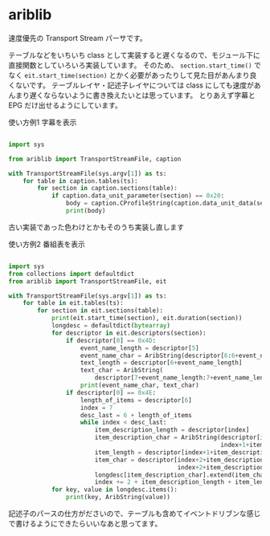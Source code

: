 ariblib
=======

速度優先の Transport Stream パーサです。

テーブルなどをいちいち class として実装すると遅くなるので、モジュール下に直接関数としていろいろ実装しています。
そのため、 ```section.start_time()``` でなく ```eit.start_time(section)``` とかく必要があったりして見た目があんまり良くないです。
テーブルレイヤ・記述子レイヤについては class にしても速度があんまり遅くならないように書き換えたいとは思っています。
とりあえず字幕と EPG だけ出せるようにしています。

使い方例1 字幕を表示
```python

import sys

from ariblib import TransportStreamFile, caption

with TransportStreamFile(sys.argv[1]) as ts:
    for table in caption.tables(ts):
        for section in caption.sections(table):
            if caption.data_unit_parameter(section) == 0x20:
                body = caption.CProfileString(caption.data_unit_data(section))
                print(body)
```
古い実装であった色わけとかもそのうち実装し直します

使い方例2 番組表を表示
```python

import sys
from collections import defaultdict
from ariblib import TransportStreamFile, eit

with TransportStreamFile(sys.argv[1]) as ts:
    for table in eit.tables(ts):
        for section in eit.sections(table):
            print(eit.start_time(section), eit.duration(section))
            longdesc = defaultdict(bytearray)
            for descriptor in eit.descriptors(section):
                if descriptor[0] == 0x4D:
                    event_name_length = descriptor[5]
                    event_name_char = AribString(descriptor[6:6+event_name_length])
                    text_length = descriptor[6+event_name_length]
                    text_char = AribString(
                        descriptor[7+event_name_length:7+event_name_length+text_length])
                    print(event_name_char, text_char)
                if descriptor[0] == 0x4E:
                    length_of_items = descriptor[6]
                    index = 7
                    desc_last = 6 + length_of_items
                    while index < desc_last:
                        item_description_length = descriptor[index]
                        item_description_char = AribString(descriptor[index+1:
                                                           index+1+item_description_length])
                        item_length = descriptor[index+1+item_description_length]
                        item_char = descriptor[index+2+item_description_length:
                                               index+2+item_description_length+item_length]
                        longdesc[item_description_char].extend(item_char)
                        index += 2 + item_description_length + item_length
            for key, value in longdesc.items():
                print(key, AribString(value))
```

記述子のパースの仕方がださいので、テーブルも含めてイベントドリブンな感じで書けるようにできたらいいなあと思ってます。



